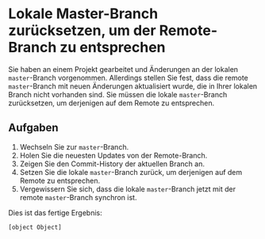 # Lokale Master-Branch zurücksetzen, um der Remote-Branch zu entsprechen

Sie haben an einem Projekt gearbeitet und Änderungen an der lokalen `master`-Branch vorgenommen. Allerdings stellen Sie fest, dass die remote `master`-Branch mit neuen Änderungen aktualisiert wurde, die in Ihrer lokalen Branch nicht vorhanden sind. Sie müssen die lokale `master`-Branch zurücksetzen, um derjenigen auf dem Remote zu entsprechen.

## Aufgaben

1. Wechseln Sie zur `master`-Branch.
2. Holen Sie die neuesten Updates von der Remote-Branch.
3. Zeigen Sie den Commit-History der aktuellen Branch an.
4. Setzen Sie die lokale `master`-Branch zurück, um derjenigen auf dem Remote zu entsprechen.
5. Vergewissern Sie sich, dass die lokale `master`-Branch jetzt mit der remote `master`-Branch synchron ist.

Dies ist das fertige Ergebnis:

```shell
[object Object]
```
